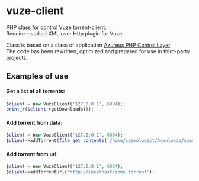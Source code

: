 # vuze-client

PHP class for control Vuze torrent-client.  
Require installed XML over Http plugin for Vuze.

Class is based on a class of application [Azureus PHP Control Layer](http://strawp.net/azureus_php).  
The code has been rewritten, optimized and prepared for use in third-party projects.

## Examples of use

#### Get a list of all torrents:
```php
$client = new VuzeClient('127.0.0.1', 6884);
print_r($client->getDownloads());
```

#### Add torrent from data:
```php
$client = new VuzeClient('127.0.0.1', 6884);
$client->addTorrent(file_get_contents('/home/cosmologist/Downloads/some.torrent'));
```

#### Add torrent from url:
```php
$client = new VuzeClient('127.0.0.1', 6884);
$client->addTorrentUrl('http://localhost/some.torrent');
```
